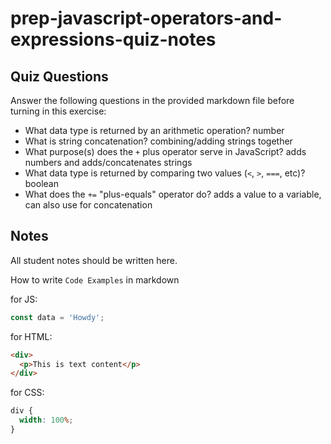 # prep-javascript-operators-and-expressions-quiz-notes

## Quiz Questions

Answer the following questions in the provided markdown file before turning in this exercise:

- What data type is returned by an arithmetic operation?
number
- What is string concatenation?
combining/adding strings together
- What purpose(s) does the `+` plus operator serve in JavaScript?
adds numbers and adds/concatenates strings
- What data type is returned by comparing two values (`<`, `>`, `===`, etc)?
boolean
- What does the `+=` "plus-equals" operator do?
adds a value to a variable, can also use for concatenation

## Notes

All student notes should be written here.

How to write `Code Examples` in markdown

for JS:

```javascript
const data = 'Howdy';
```

for HTML:

```html
<div>
  <p>This is text content</p>
</div>
```

for CSS:

```css
div {
  width: 100%;
}
```
